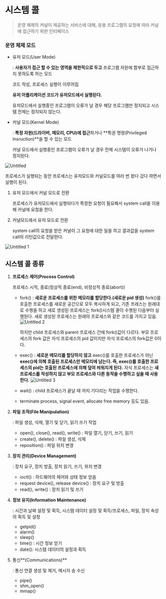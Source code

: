 # 시스템 콜

> 운영 체제의 커널이 제공하는 서비스에 대해, 응용 프로그램의 요청에 따라 커널에 접근하기 위한 인터페이스
> 

### 운영 체제 모드

- 유저 모드(User Mode)
    
    : **사용자가 접근 할 수 있는 영역을 제한적으로 두고** 프로그램 자원에 함부로 접근하지 못하도록 하는 모드
    
    코드 작성, 프로세스 실행이 이루어짐
    
    **유저 어플리케이션 코드가 유저모드에서 실행된다.**
    
    유저모드에서 실행중인 프로그램이 오류가 날 경우 해당 프로그램만 정지되고 시스템 전체는 정지되지 않는다.
    
- 커널 모드(Kernel Mode)
    
    : **특정 자원(드라이버, 메모리, CPU)에 접근**하거나 **특권 명령(Privileged Insruction)**을 할 수 있는 모드
    
    커널 모드에서 실행중인 프로그램이 오류가 날 경우 전체 시스템이 오류가 나거나 정지된다.
    

![Untitled](https://user-images.githubusercontent.com/70252417/203780061-78dfd104-3759-4fda-813a-a7f26fadc3c0.png)


프로세스가 실행되는 동안 프로세스는 유저모드와 커널모드를 여러 번 왔다 갔다 하면서 실행이 된다.

1. 유저 모드에서 커널 모드로 전환
    
    프로세스가 유저모드에서 실행되다가 특정한 요청이 필요해서 system call을 이용해 커널에 요청을 한다.
    
2. 커널모드에서 유저 모드로 전환
    
    system call의 요청을 받은 커널이 그 요청에 대한 일을 하고 결과값을 system call의 리턴값으로 전달한다.
   
![Untitled 1](https://user-images.githubusercontent.com/70252417/203780150-01f8af58-d48e-4361-87a4-daf0b16b0af0.png)



## 시스템 콜 종류

1. **프로세스 제어(Process Control)**
    
    프로세스 시작, 종료(정상적 종료(end), 비정상적 종료(abort))
    
    - fork() : **새로운 프로세스를 위한 메모리를 할당한다.(새로운 pid 생성)** fork()를 호출한 프로세스를 새로운 공간으로 모두 복사하게 되고, 기존 프레스는 원래대로 수행을 하고 새로 생성된 프로세스는 fork()시스템 콜이 수행된 다음부터 실행된다. 새로 생성된 프로세스는 원래의 프로세스와 같은 코드를 가지고 있음.
         ![Untitled 2](https://user-images.githubusercontent.com/70252417/203780265-de737113-2d63-469d-9c37-48b3bf4b22ab.png)

        
        하지만 child 프로세스와 parent 프로세스 간에 fork()값이 다르다. 부모 프로세스의 fork 값은 자식 프로세스의 pid 값이지만 자식 프로세스의 fork값은 0이다.
        
    - exec() : **새로운 메모리를 할당하지 않고** exec()를 호출한 프로세스가 아닌 **exec()에 의해 호출된 프로세스만 메모리에 남는다. 즉, exec()를 호출한 프로세스의 pid는 호출된 프로세스에 의해 덮여 씌워지게 된다.** 자식 프로세스는 **********************새 프로세스를 작성하지 않고 부모 프로세스와 다른 동작을 수행하고 싶을 때 사용한다.**********************
        ![Untitled 3](https://user-images.githubusercontent.com/70252417/203780388-3c2f8f0c-9f7b-4099-9eb6-61aeb8a30c59.png)

        
    - wait() : child 프로세스가 끝날 때 까지 기다리는 작업을 수행한다.
    - terminate process, signal event, allocate free memory 등도 있음.
2. **파일 조작(File Manipulation)**
    
    : 파일 생성, 삭제, 열기 및 닫기, 읽기 쓰기 작업
    
    - open(), close(), read(), write() : 파일 열기, 닫기, 쓰기, 읽기
    - create(), delete() : 파일 생성, 삭제
    - reposition() : 파일 위치 변경
3. **장치 관리(Device Management)**
    
    : 장치 요구, 장치 방출, 장치 읽기, 쓰기, 위치 변경
    
    - ioctl() : 하드웨어의 제어와 상태 정보 얻음
    - request device(), release device() : 장치 요구 및 방출
    - read(), write() : 장치 읽기 및 쓰기
4. **정보 유지(Information Maintenance)**
    
    : 시간과 날짜 설정 및 획득, 시스템 데이터 설정 및 획득/프로세스, 파일, 장치 속성의 획득 및 설정
    
    - getpid()
    - alarm()
    - sleep()
    - time() : 시간 정보 얻기
    - date(): 시스템 데이터의 설정과 획득
5. 통신**(Communications)**
    
    : 통신 연결 생성 및 제거, 메시지 송 수신
    
    - pipe()
    - shm_open()
    - mmap()
